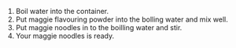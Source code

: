 1) Boil water into the container.
2) Put maggie flavouring powder into the bolling water and mix well.
3) Put maggie noodles in to the boilling water and stir.
4) Your maggie noodles is ready.